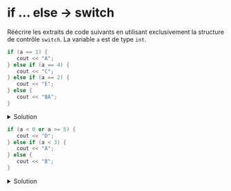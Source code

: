 # if ... else -> switch
 
Réécrire les extraits de code suivants en utilisant exclusivement la structure de contrôle `switch`. La variable `a` est de type `int`. 

~~~cpp 
if (a == 1) {
   cout << "A";
} else if (a == 4) {
   cout << "C"; 
} else if (a == 2) {
   cout << "E";
} else {
   cout << "BA";
}        
~~~

<details>
<summary>Solution</summary>

~~~cpp 
switch (a) {
   default : cout << "B"; 
   case 1 : cout << "A"; break;
   case 4 : cout << "C"; break;
   case 2 : cout << "E"; break;
}   
~~~

</details>

~~~cpp 
if (a < 0 or a >= 5) {
   cout << "D";
} else if (a < 3) {
   cout << "A";
} else {
   cout << "B";
}  
~~~

<details>
<summary>Solution</summary>

~~~cpp 
switch (a) {
   case 0:
   case 1:
   case 2: cout << "A"; break;
   case 3:
   case 4: cout << "B"; break;
   default: cout << "D"; break; 
}   
~~~
</details>
